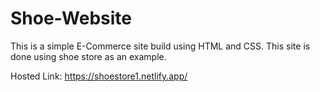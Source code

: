 # Shoe-Website
This is a simple E-Commerce site build using HTML and CSS.
This site is done using shoe store as an example.

Hosted Link: https://shoestore1.netlify.app/